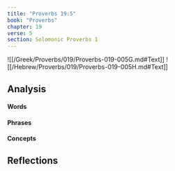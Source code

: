 ```yaml
---
title: "Proverbs 19:5"
book: "Proverbs"
chapter: 19
verse: 5
section: Solomonic Proverbs 1
---
```

![[/Greek/Proverbs/019/Proverbs-019-005G.md#Text]]
![[/Hebrew/Proverbs/019/Proverbs-019-005H.md#Text]]

## Analysis

#### Words

#### Phrases

#### Concepts

## Reflections
